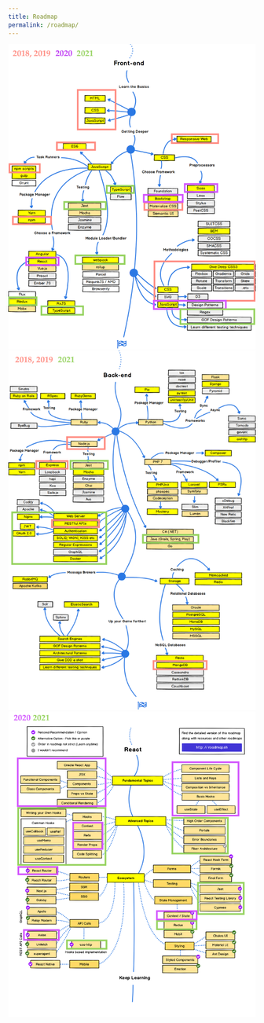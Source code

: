 ```yaml
---
title: Roadmap
permalink: /roadmap/
---
```


<img src="/assets/images/2020-roadmap-frontend-Jade.png">
<img src="/assets/images/2020-roadmap-backend-Jade.png">
<img src="/assets/images/2020-roadmap-react-Jade.png">
